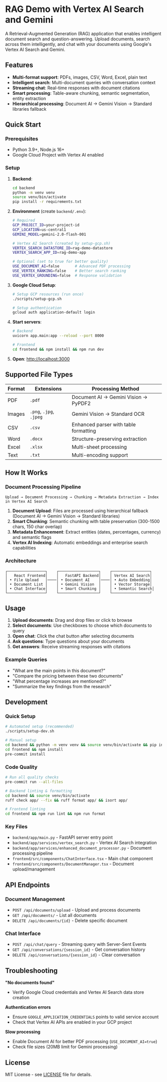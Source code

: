 # RAG Demo with Vertex AI Search and Gemini

A Retrieval-Augmented Generation (RAG) application that enables intelligent document search and question-answering. Upload documents, search across them intelligently, and chat with your documents using Google's Vertex AI Search and Gemini.

## Features

- **Multi-format support**: PDFs, images, CSV, Word, Excel, plain text
- **Intelligent search**: Multi-document queries with conversation context  
- **Streaming chat**: Real-time responses with document citations
- **Smart processing**: Table-aware chunking, semantic segmentation, entity extraction
- **Hierarchical processing**: Document AI → Gemini Vision → Standard libraries fallback

## Quick Start

### Prerequisites
- Python 3.9+, Node.js 16+
- Google Cloud Project with Vertex AI enabled

### Setup

1. **Backend**:
   ```bash
   cd backend
   python -m venv venv
   source venv/bin/activate
   pip install -r requirements.txt
   ```

2. **Environment** (create `backend/.env`):
   ```bash
   # Required
   GCP_PROJECT_ID=your-project-id
   GCP_LOCATION=us-central1
   GEMINI_MODEL=gemini-2.0-flash-001
   
   # Vertex AI Search (created by setup-gcp.sh)
   VERTEX_SEARCH_DATASTORE_ID=rag-demo-datastore
   VERTEX_SEARCH_APP_ID=rag-demo-app
   
   # Optional (set to true for better quality)
   USE_DOCUMENT_AI=false       # Advanced PDF processing
   USE_VERTEX_RANKING=false    # Better search ranking
   USE_VERTEX_GROUNDING=false  # Response validation
   ```

3. **Google Cloud Setup**:
   ```bash
   # Setup GCP resources (run once)
   ./scripts/setup-gcp.sh
   
   # Setup authentication
   gcloud auth application-default login
   ```

4. **Start servers**:
   ```bash
   # Backend
   uvicorn app.main:app --reload --port 8000
   
   # Frontend
   cd frontend && npm install && npm run dev
   ```

5. **Open**: [http://localhost:3000](http://localhost:3000)

## Supported File Types

| Format | Extensions | Processing Method |
|--------|------------|-------------------|
| PDF | `.pdf` | Document AI → Gemini Vision → PyPDF2 |
| Images | `.png`, `.jpg`, `.jpeg` | Gemini Vision → Standard OCR |
| CSV | `.csv` | Enhanced parser with table formatting |
| Word | `.docx` | Structure-preserving extraction |
| Excel | `.xlsx` | Multi-sheet processing |
| Text | `.txt` | Multi-encoding support |

## How It Works

### Document Processing Pipeline
```
Upload → Document Processing → Chunking → Metadata Extraction → Index in Vertex AI Search
```

1. **Document Upload**: Files are processed using hierarchical fallback (Document AI → Gemini Vision → Standard libraries)
2. **Smart Chunking**: Semantic chunking with table preservation (300-1500 chars, 150 char overlap)
3. **Metadata Enhancement**: Extract entities (dates, percentages, currency) and semantic flags
4. **Vertex AI Indexing**: Automatic embeddings and enterprise search capabilities

### Architecture
```
┌─────────────────┐    ┌──────────────────┐    ┌─────────────────┐
│   React Frontend│    │   FastAPI Backend│    │ Vertex AI Search│
│ • File Upload   │────│ • Document AI    │────│ • Auto Embedding│
│ • Document List │    │ • Gemini Vision  │    │ • Vector Storage│
│ • Chat Interface│    │ • Smart Chunking │    │ • Semantic Search│
└─────────────────┘    └──────────────────┘    └─────────────────┘
```

## Usage

1. **Upload documents**: Drag and drop files or click to browse
2. **Select documents**: Use checkboxes to choose which documents to query  
3. **Open chat**: Click the chat button after selecting documents
4. **Ask questions**: Type questions about your documents
5. **Get answers**: Receive streaming responses with citations

### Example Queries
- "What are the main points in this document?"
- "Compare the pricing between these two documents"  
- "What percentage increases are mentioned?"
- "Summarize the key findings from the research"

## Development

### Quick Setup
```bash
# Automated setup (recommended)
./scripts/setup-dev.sh

# Manual setup
cd backend && python -m venv venv && source venv/bin/activate && pip install -e ".[dev]"
cd frontend && npm install
pre-commit install
```

### Code Quality
```bash
# Run all quality checks
pre-commit run --all-files

# Backend linting & formatting  
cd backend && source venv/bin/activate
ruff check app/ --fix && ruff format app/ && isort app/

# Frontend linting
cd frontend && npm run lint && npm run format
```

### Key Files
- `backend/app/main.py` - FastAPI server entry point
- `backend/app/services/vertex_search.py` - Vertex AI Search integration
- `backend/app/services/enhanced_document_processor.py` - Document processing pipeline
- `frontend/src/components/ChatInterface.tsx` - Main chat component
- `frontend/src/components/DocumentManager.tsx` - Document upload/management

## API Endpoints

### Document Management
- `POST /api/documents/upload` - Upload and process documents
- `GET /api/documents/` - List all documents  
- `DELETE /api/documents/{id}` - Delete specific document

### Chat Interface
- `POST /api/chat/query` - Streaming query with Server-Sent Events
- `GET /api/conversations/{session_id}` - Get conversation history
- `DELETE /api/conversations/{session_id}` - Clear conversation

## Troubleshooting

**"No documents found"**
- Verify Google Cloud credentials and Vertex AI Search data store creation

**Authentication errors**  
- Ensure `GOOGLE_APPLICATION_CREDENTIALS` points to valid service account
- Check that Vertex AI APIs are enabled in your GCP project

**Slow processing**
- Enable Document AI for better PDF processing (`USE_DOCUMENT_AI=true`)
- Check file sizes (20MB limit for Gemini processing)

## License

MIT License - see [LICENSE](LICENSE) file for details.